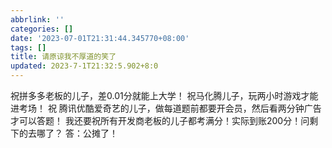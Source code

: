 ```yaml
---
abbrlink: ''
categories: []
date: '2023-07-01T21:31:44.345770+08:00'
tags: []
title: 请原谅我不厚道的笑了
updated: 2023-7-1T21:32:5.902+8:0
---
```

祝拼多多老板的儿子，差0.01分就能上大学！
祝马化腾儿子，玩两小时游戏才能进考场！
祝 腾讯优酷爱奇艺的儿子，做每道题前都要开会员，然后看两分钟广告才可以答题！
我还要祝所有开发商老板的儿子都考满分！实际到账200分！问剩下的去哪了？
答：公摊了！
